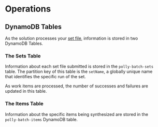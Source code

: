 # Operations

## DynamoDB Tables

As the solution processes your [set file](docs/set-file.md), information is stored
in two DynamoDB Tables.

### The Sets Table

Information about each set file submitted is stored in the `polly-batch-sets`
table. The partition key of this table is the `setName`, a globally unique
name that identifies the specific run of the set.

As work items are processed, the number of successes and failures are updated
in this table.

### The Items Table

Information about the specific items being synthesized are stored in the
`polly-batch-items` DynamoDB table.
